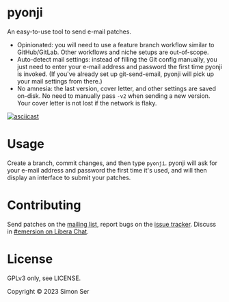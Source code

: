 # pyonji

An easy-to-use tool to send e-mail patches.

- Opinionated: you will need to use a feature branch workflow similar to
  GitHub/GitLab. Other workflows and niche setups are out-of-scope.
- Auto-detect mail settings: instead of filling the Git config manually, you
  just need to enter your e-mail address and password the first time pyonji is
  invoked. (If you've already set up git-send-email, pyonji will pick up your
  mail settings from there.)
- No amnesia: the last version, cover letter, and other settings are saved
  on-disk. No need to manually pass `-v2` when sending a new version. Your
  cover letter is not lost if the network is flaky.

[![asciicast](https://asciinema.org/a/620880.svg)](https://asciinema.org/a/620880)

# Usage

Create a branch, commit changes, and then type `pyonji`. pyonji will ask for
your e-mail address and password the first time it's used, and will then
display an interface to submit your patches.

# Contributing

Send patches on the [mailing list], report bugs on the [issue tracker]. Discuss
in [#emersion on Libera Chat].

# License

GPLv3 only, see LICENSE.

Copyright © 2023 Simon Ser

[mailing list]: https://lists.sr.ht/~emersion/public-inbox
[issue tracker]: https://todo.sr.ht/~emersion/pyonji
[#emersion on Libera Chat]: ircs://irc.libera.chat/#emersion
